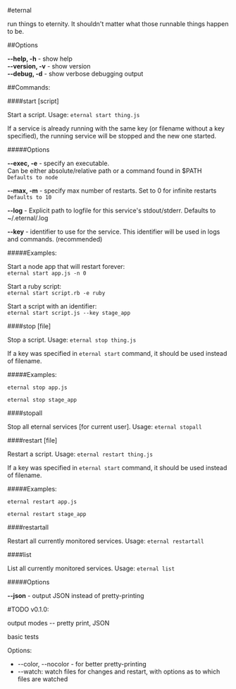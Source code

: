 #eternal

run things to eternity. It shouldn't matter what those runnable things happen to be.

##Options

**--help, -h** - show help  
**--version, -v** - show version  
**--debug, -d** - show verbose debugging output  

##Commands:

####start \[script\]

Start a script. Usage: `eternal start thing.js`

If a service is already running with the same key (or filename without a key specified), the running service will be stopped and the new one started.


#####Options

**--exec, -e** - specify an executable.  
Can be either absolute/relative path or a command found in $PATH  
`Defaults to node`

**--max, -m** - specify max number of restarts.
Set to 0 for infinite restarts  
`Defaults to 10`

**--log** - Explicit path to logfile for this service's stdout/stderr. Defaults to ~/.eternal/<KEY>.log

**--key** - identifier to use for the service. This identifier will be used in logs and commands. (recommended)

#####Examples:

Start a node app that will restart forever:  
`eternal start app.js -n 0`

Start a ruby script:  
`eternal start script.rb -e ruby`

Start a script with an identifier:  
`eternal start script.js --key stage_app`

####stop \[file\]

Stop a script. Usage: `eternal stop thing.js`

If a key was specified in `eternal start` command, it should be used instead of filename.

#####Examples:

`eternal stop app.js`

`eternal stop stage_app`


####stopall

Stop all eternal services \[for current user\]. Usage: `eternal stopall`


####restart \[file\]

Restart a script. Usage: `eternal restart thing.js`

If a key was specified in `eternal start` command, it should be used instead of filename.

#####Examples:

`eternal restart app.js`

`eternal restart stage_app`


####restartall

Restart all currently monitored services. Usage: `eternal restartall`

####list

List all currently monitored services. Usage: `eternal list`

#####Options

**--json** - output JSON instead of pretty-printing

#TODO v0.1.0:

output modes -- pretty print, JSON

basic tests

Options:
* --color, --nocolor - for better pretty-printing
* --watch: watch files for changes and restart, with options as to which files are watched
